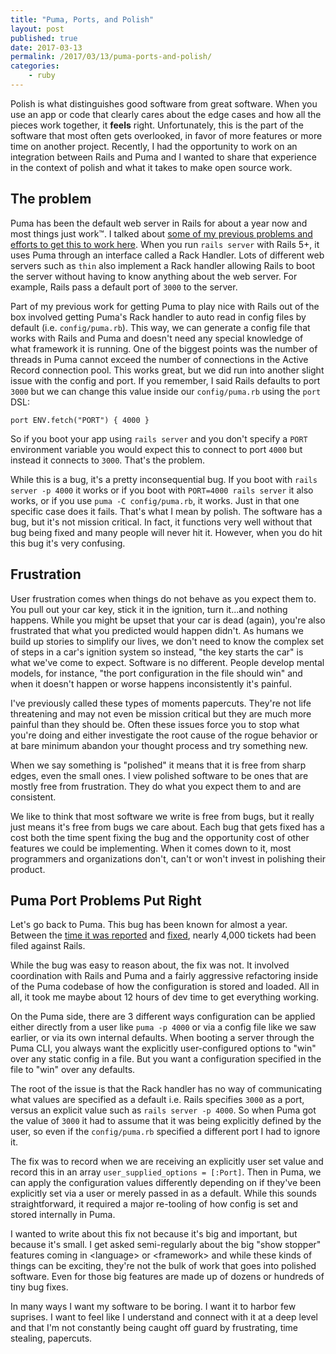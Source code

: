 ```yaml
---
title: "Puma, Ports, and Polish"
layout: post
published: true
date: 2017-03-13
permalink: /2017/03/13/puma-ports-and-polish/
categories:
    - ruby
---
```


Polish is what distinguishes good software from great software. When you use an app or code that clearly cares about the edge cases and how all the pieces work together, it __feels__ right. Unfortunately, this is the part of the software that most often gets overlooked, in favor of more features or more time on another project. Recently, I had the opportunity to work on an integration between Rails and Puma and I wanted to share that experience in the context of polish and what it takes to make open source work.

## The problem

Puma has been the default web server in Rails for about a year now and most things just work™. I talked about [some of my previous problems and efforts to get this to work here](https://blog.heroku.com/container_ready_rails_5). When you run `rails server` with Rails 5+, it uses Puma through an interface called a Rack Handler. Lots of different web servers such as `thin` also implement a Rack handler allowing Rails to boot the server without having to know anything about the web server. For example, Rails pass a default port of `3000` to the server.

Part of my previous work for getting Puma to play nice with Rails out of the box involved getting Puma's Rack handler to auto read in config files by default (i.e. `config/puma.rb`). This way, we can generate a config file that works with Rails and Puma and doesn't need any special knowledge of what framework it is running. One of the biggest points was the number of threads in Puma cannot exceed the number of connections in the Active Record connection pool. This works great, but we did run into another slight issue with the config and port. If you remember, I said Rails defaults to port `3000` but we can change this value inside our `config/puma.rb` using the `port` DSL:

```
port ENV.fetch("PORT") { 4000 }
```

So if you boot your app using `rails server` and you don't specify a `PORT` environment variable you would expect this to connect to port `4000` but instead it connects to `3000`. That's the problem.

While this is a bug, it's a pretty inconsequential bug. If you boot with `rails server -p 4000` it works or if you boot with `PORT=4000 rails server` it also works, or if you use `puma -C config/puma.rb`, it works. Just in that one specific case does it fails. That's what I mean by polish. The software has a bug, but it's not mission critical. In fact, it functions very well without that bug being fixed and many people will never hit it. However, when you do hit this bug it's very confusing.

## Frustration

User frustration comes when things do not behave as you expect them to. You pull out your car key, stick it in the ignition, turn it...and nothing happens. While you might be upset that your car is dead (again), you're also frustrated that what you predicted would happen didn't. As humans we build up stories to simplify our lives, we don't need to know the complex set of steps in a car's ignition system so instead, "the key starts the car" is what we've come to expect. Software is no different. People develop mental models, for instance, "the port configuration in the file should win" and when it doesn't happen or worse happens inconsistently it's painful.

I've previously called these types of moments papercuts. They're not life threatening and may not even be mission critical but they are much more painful than they should be. Often these issues force you to stop what you're doing and either investigate the root cause of the rogue behavior or at bare minimum abandon your thought process and try something new.

When we say something is "polished" it means that it is free from sharp edges, even the small ones. I view polished software to be ones that are mostly free from frustration. They do what you expect them to and are consistent.

We like to think that most software we write is free from bugs, but it really just means it's free from bugs we care about. Each bug that gets fixed has a cost both the time spent fixing the bug and the opportunity cost of other features we could be implementing. When it comes down to it, most programmers and organizations don't, can't or won't invest in polishing their product.

## Puma Port Problems Put Right

Let's go back to Puma. This bug has been known for almost a year. Between the [time it was reported](https://github.com/rails/rails/issues/24435) and [fixed](https://github.com/rails/rails/pull/28137), nearly 4,000 tickets had been filed against Rails.

While the bug was easy to reason about, the fix was not. It involved coordination with Rails and Puma and a fairly aggressive refactoring inside of the Puma codebase of how the configuration is stored and loaded. All in all, it took me maybe about 12 hours of dev time to get everything working.

On the Puma side, there are 3 different ways configuration can be applied either directly from a user like `puma -p 4000` or via a config file like we saw earlier, or via its own internal defaults. When booting a server through the Puma CLI, you always want the explicitly user-configured options to "win" over any static config in a file. But you want a configuration specified in the file to "win" over any defaults.

The root of the issue is that the Rack handler has no way of communicating what values are specified as a default i.e. Rails specifies `3000` as a port, versus an explicit value such as `rails server -p 4000`. So when Puma got the value of `3000` it had to assume that it was being explicitly defined by the user, so even if the `config/puma.rb` specified a different port I had to ignore it.

The fix was to record when we are receiving an explicitly user set value and record this in an array `user_supplied_options = [:Port]`. Then in Puma, we can apply the configuration values differently depending on if they've been explicitly set via a user or merely passed in as a default. While this sounds straightforward, it required a major re-tooling of how config is set and stored internally in Puma.

I wanted to write about this fix not because it's big and important, but because it's small. I get asked semi-regularly about the big "show stopper" features coming in \<language\> or \<framework\> and while these kinds of things can be exciting, they're not the bulk of work that goes into polished software. Even for those big features are made up of dozens or hundreds of tiny bug fixes.

In many ways I want my software to be boring. I want it to harbor few suprises. I want to feel like I understand and connect with it at a deep level and that I'm not constantly being caught off guard by frustrating, time stealing, papercuts.

